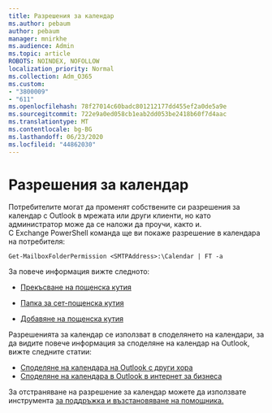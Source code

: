 ```yaml
---
title: Разрешения за календар
ms.author: pebaum
author: pebaum
manager: mnirkhe
ms.audience: Admin
ms.topic: article
ROBOTS: NOINDEX, NOFOLLOW
localization_priority: Normal
ms.collection: Adm_O365
ms.custom:
- "3800009"
- "611"
ms.openlocfilehash: 78f27014c60badc801212177dd455ef2a0de5a9e
ms.sourcegitcommit: 722e9a0ed058cb1eab2dd053be2418b60f7d4aac
ms.translationtype: MT
ms.contentlocale: bg-BG
ms.lasthandoff: 06/23/2020
ms.locfileid: "44862030"
---
```

# <a name="calendar-permissions"></a>Разрешения за календар

Потребителите могат да променят собствените си разрешения за календар с Outlook в мрежата или други клиенти, но като администратор може да се наложи да проучи, както и.  
С Exchange PowerShell команда ще ви покаже разрешение в календара на потребителя:

`Get-MailboxFolderPermission <SMTPAddress>:\Calendar | FT -a`

За повече информация вижте следното:

- [Прекъсване на пощенска кутия](https://docs.microsoft.com/powershell/module/exchange/get-mailboxfolderpermission?view=exchange-ps)

- [Папка за сет-пощенска кутия](https://docs.microsoft.com/powershell/module/exchange/set-mailboxfolderpermission?view=exchange-ps)

- [Добавяне на пощенска кутия](https://office.visualstudio.com/DefaultCollection/MAX/_queries/query/Add-MailboxFolderPermission)

Разрешенията за календар се използват в споделянето на календари, за да видите повече информация за споделяне на календар на Outlook, вижте следните статии:

- [Споделяне на календара на Outlook с други хора](https://support.office.com/article/353ed2c1-3ec5-449d-8c73-6931a0adab88)
- [Споделяне на календара в Outlook в интернет за бизнеса](https://support.office.com/article/7ecef8ae-139c-40d9-bae2-a23977ee58d5)

За отстраняване на разрешение за календар можете да използвате инструмента [за поддръжка и възстановяване на помощника.](https://support.microsoft.com/office/e90bb691-c2a7-4697-a94f-88836856c72f)